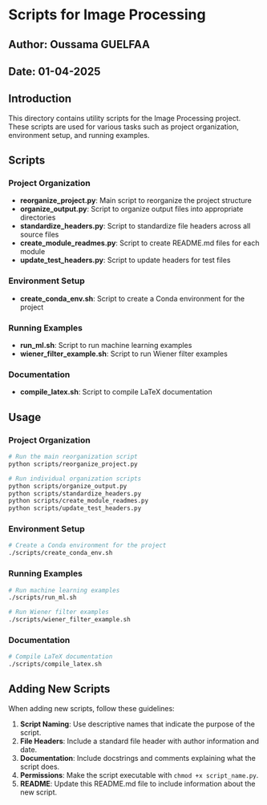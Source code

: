 # Scripts for Image Processing

## Author: Oussama GUELFAA
## Date: 01-04-2025

## Introduction

This directory contains utility scripts for the Image Processing project. These scripts are used for various tasks such as project organization, environment setup, and running examples.

## Scripts

### Project Organization

- **reorganize_project.py**: Main script to reorganize the project structure
- **organize_output.py**: Script to organize output files into appropriate directories
- **standardize_headers.py**: Script to standardize file headers across all source files
- **create_module_readmes.py**: Script to create README.md files for each module
- **update_test_headers.py**: Script to update headers for test files

### Environment Setup

- **create_conda_env.sh**: Script to create a Conda environment for the project

### Running Examples

- **run_ml.sh**: Script to run machine learning examples
- **wiener_filter_example.sh**: Script to run Wiener filter examples

### Documentation

- **compile_latex.sh**: Script to compile LaTeX documentation

## Usage

### Project Organization

```bash
# Run the main reorganization script
python scripts/reorganize_project.py

# Run individual organization scripts
python scripts/organize_output.py
python scripts/standardize_headers.py
python scripts/create_module_readmes.py
python scripts/update_test_headers.py
```

### Environment Setup

```bash
# Create a Conda environment for the project
./scripts/create_conda_env.sh
```

### Running Examples

```bash
# Run machine learning examples
./scripts/run_ml.sh

# Run Wiener filter examples
./scripts/wiener_filter_example.sh
```

### Documentation

```bash
# Compile LaTeX documentation
./scripts/compile_latex.sh
```

## Adding New Scripts

When adding new scripts, follow these guidelines:

1. **Script Naming**: Use descriptive names that indicate the purpose of the script.
2. **File Headers**: Include a standard file header with author information and date.
3. **Documentation**: Include docstrings and comments explaining what the script does.
4. **Permissions**: Make the script executable with `chmod +x script_name.py`.
5. **README**: Update this README.md file to include information about the new script.
